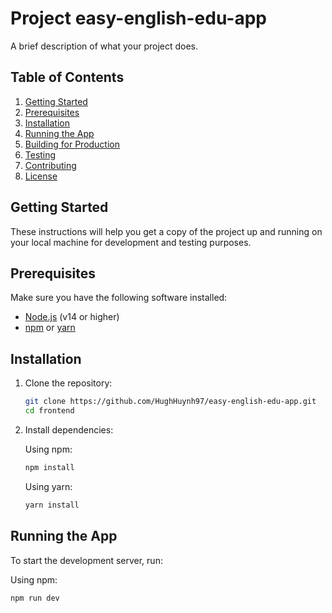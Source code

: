 # Project easy-english-edu-app

A brief description of what your project does.

## Table of Contents

1. [Getting Started](#getting-started)
2. [Prerequisites](#prerequisites)
3. [Installation](#installation)
4. [Running the App](#running-the-app)
5. [Building for Production](#building-for-production)
6. [Testing](#testing)
7. [Contributing](#contributing)
8. [License](#license)

## Getting Started

These instructions will help you get a copy of the project up and running on your local machine for development and testing purposes.

## Prerequisites

Make sure you have the following software installed:

- [Node.js](https://nodejs.org/) (v14 or higher)
- [npm](https://www.npmjs.com/) or [yarn](https://yarnpkg.com/)

## Installation

1. Clone the repository:

    ```sh
    git clone https://github.com/HughHuynh97/easy-english-edu-app.git
    cd frontend
    ```

2. Install dependencies:

   Using npm:

    ```sh
    npm install
    ```

   Using yarn:

    ```sh
    yarn install
    ```

## Running the App

To start the development server, run:

Using npm:

```sh
npm run dev
